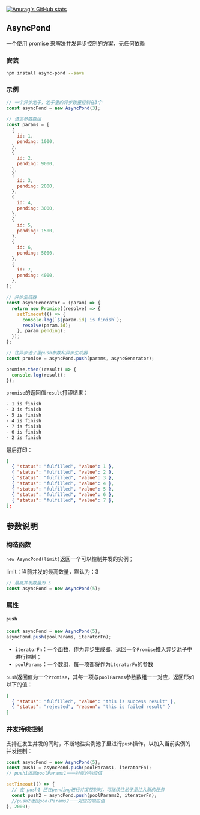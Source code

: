 [![Anurag's GitHub stats](https://github-readme-stats.vercel.app/api?username=zhoocoo&show_icons=true)](https://github.com/anuraghazra/github-readme-stats)
## AsyncPond

一个使用 promise 来解决并发异步控制的方案，无任何依赖

### 安装

```bash
npm install async-pond --save
```

### 示例

```js
// 一个异步池子，池子里的异步数量控制在3个
const asyncPond = new AsyncPond(3);

// 请求参数数组
const params = [
  {
    id: 1,
    pending: 1000,
  },
  {
    id: 2,
    pending: 9000,
  },
  {
    id: 3,
    pending: 2000,
  },
  {
    id: 4,
    pending: 3000,
  },
  {
    id: 5,
    pending: 1500,
  },
  {
    id: 6,
    pending: 5000,
  },
  {
    id: 7,
    pending: 4000,
  },
];

// 异步生成器
const asyncGenerator = (param) => {
  return new Promise((resolve) => {
    setTimeout(() => {
      console.log(`${param.id} is finish`);
      resolve(param.id);
    }, param.pending);
  });
};

// 往异步池子里push参数和异步生成器
const promise = asyncPond.push(params, asyncGenerator);

promise.then((result) => {
  console.log(result);
});
```

`promise`的返回值`result`打印结果：

```bash
- 1 is finish
- 3 is finish
- 5 is finish
- 4 is finish
- 7 is finish
- 6 is finish
- 2 is finish
```

最后打印：

```json
[
  { "status": "fulfilled", "value": 1 },
  { "status": "fulfilled", "value": 2 },
  { "status": "fulfilled", "value": 3 },
  { "status": "fulfilled", "value": 4 },
  { "status": "fulfilled", "value": 5 },
  { "status": "fulfilled", "value": 6 },
  { "status": "fulfilled", "value": 7 },
];
```

## 参数说明

### 构造函数

`new AsyncPond(limit)`返回一个可以控制并发的实例；

limit：当前并发的最高数量，默认为：3

```js
// 最高并发数量为 5
const asyncPond = new AsyncPond(5);
```
### 属性

#### `push`

```js
const asyncPond = new AsyncPond(5);
asyncPond.push(poolParams, iteratorFn);
```

- `iteratorFn`：一个函数，作为异步生成器，返回一个`Promise`推入异步池子中进行控制；
- `poolParams`：一个数组，每一项都将作为`iteratorFn`的参数

`push`返回值为一个`Promise`，其每一项与`poolParams`参数数组一一对应，返回形如以下的值：

```json
[
  { "status": "fulfilled", "value": "this is success result" },
  { "status": "rejected", "reason": "this is failed result" }
]
```

### 并发持续控制

支持在发生并发的同时，不断地往实例池子里进行`push`操作，以加入当前实例的并发控制：

```js
const asyncPond = new AsyncPond(5);
const push1 = asyncPond.push(poolParams1, iteratorFn);
// push1返回poolParams1一一对应的响应值

setTimeout(() => {
  // 在 push1 还在pending进行并发控制时，可继续往池子里注入新的任务
  const push2 = asyncPond.push(poolParams2, iteratorFn);
  //push2返回poolParams2一一对应的响应值
}, 2000);
```
